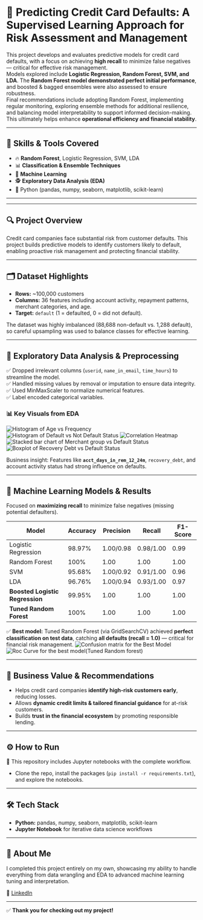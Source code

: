 # 🏦 Predicting Credit Card Defaults: A Supervised Learning Approach for Risk Assessment and Management

This project develops and evaluates predictive models for credit card defaults, with a focus on achieving **high recall** to minimize false negatives — critical for effective risk management.  
Models explored include **Logistic Regression, Random Forest, SVM, and LDA**. The **Random Forest model demonstrated perfect initial performance**, and boosted & bagged ensembles were also assessed to ensure robustness.  
Final recommendations include adopting Random Forest, implementing regular monitoring, exploring ensemble methods for additional resilience, and balancing model interpretability to support informed decision-making. This ultimately helps enhance **operational efficiency and financial stability**.

---

## 🚀 Skills & Tools Covered
- 🔥 **Random Forest**, Logistic Regression, SVM, LDA
- 📊 **Classification & Ensemble Techniques**
- 🧠 **Machine Learning**
- 🕵️ **Exploratory Data Analysis (EDA)**
- 🐍 Python (pandas, numpy, seaborn, matplotlib, scikit-learn)

---


---
## 🔍 Project Overview
Credit card companies face substantial risk from customer defaults. This project builds predictive models to identify customers likely to default, enabling proactive risk management and protecting financial stability.

---

## 🗂️ Dataset Highlights
- **Rows:** ~100,000 customers
- **Columns:** 36 features including account activity, repayment patterns, merchant categories, and age.
- **Target:** `default` (1 = defaulted, 0 = did not default).

The dataset was highly imbalanced (88,688 non-default vs. 1,288 default), so careful upsampling was used to balance classes for effective learning.

---

## 🚀 Exploratory Data Analysis & Preprocessing
✅ Dropped irrelevant columns (`userid`, `name_in_email`, `time_hours`) to streamline the model.  
✅ Handled missing values by removal or imputation to ensure data integrity.  
✅ Used MinMaxScaler to normalize numerical features.  
✅ Label encoded categorical variables.

### 📊 Key Visuals from EDA
![Histogram of Age vs Frequency](https://github.com/user-attachments/assets/895fcf45-2273-4361-be05-fc0ee260d844)
![Histogram of Default vs Not Default Status](https://github.com/user-attachments/assets/7da54b9b-2dcc-4fed-9163-bdf220998775)
![Correlation Heatmap](https://github.com/user-attachments/assets/101f1d19-6084-4d43-8e51-f461b3850485)
![Stacked bar chart of Merchant group vs Default Status](https://github.com/user-attachments/assets/7649a902-f267-4d52-9899-db72197f42d7)
![Boxplot of Recovery Debt vs Default Status](https://github.com/user-attachments/assets/aa648681-ae98-48bd-9b50-918d62450b06)

Business insight: Features like **`acct_days_in_rem_12_24m`**, `recovery_debt`, and account activity status had strong influence on defaults.

---

## 🧠 Machine Learning Models & Results
Focused on **maximizing recall** to minimize false negatives (missing potential defaulters).

| Model                          | Accuracy | Precision | Recall | F1-Score |
|---------------------------------|----------|-----------|--------|----------|
| Logistic Regression             | 98.97%   | 1.00/0.98 | 0.98/1.00 | 0.99 |
| Random Forest                   | 100%     | 1.00      | 1.00   | 1.00 |
| SVM                             | 95.68%   | 1.00/0.92 | 0.91/1.00 | 0.96 |
| LDA                             | 96.76%   | 1.00/0.94 | 0.93/1.00 | 0.97 |
| **Boosted Logistic Regression** | 99.95%   | 1.00      | 1.00   | 1.00 |
| **Tuned Random Forest**         | 100%     | 1.00      | 1.00   | 1.00 |

✅ **Best model:** Tuned Random Forest (via GridSearchCV) achieved **perfect classification on test data**, catching **all defaults (recall = 1.0)** — critical for financial risk management.
![Confusion matrix for the Best Model](https://github.com/user-attachments/assets/d29e30a2-9f25-49c4-9c0b-ff1f2102b19c)
![Roc Curve for the best model(Tuned Random forest)](https://github.com/user-attachments/assets/ad420a61-3dfe-4b67-afa6-2df13154e297)

---

## 💼 Business Value & Recommendations
- Helps credit card companies **identify high-risk customers early**, reducing losses.
- Allows **dynamic credit limits & tailored financial guidance** for at-risk customers.
- Builds **trust in the financial ecosystem** by promoting responsible lending.

---

## ⚙️ How to Run
📌 This repository includes Jupyter notebooks with the complete workflow.
- Clone the repo, install the packages (`pip install -r requirements.txt`), and explore the notebooks.

---

## 🛠️ Tech Stack
- **Python:** pandas, numpy, seaborn, matplotlib, scikit-learn
- **Jupyter Notebook** for iterative data science workflows

---

## 🤝 About Me
I completed this project entirely on my own, showcasing my ability to handle everything from data wrangling and EDA to advanced machine learning tuning and interpretation.

🔗 [LinkedIn](https://linkedin.com/in/yourprofile)

---

✅ **Thank you for checking out my project!**

